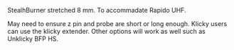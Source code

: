 StealhBurner stretched 8 mm. To accommadate Rapido UHF.

May need to ensure z pin and probe are short or long enough. Klicky users can use the klicky extender. Other options will work as well such as Unklicky BFP HS.
